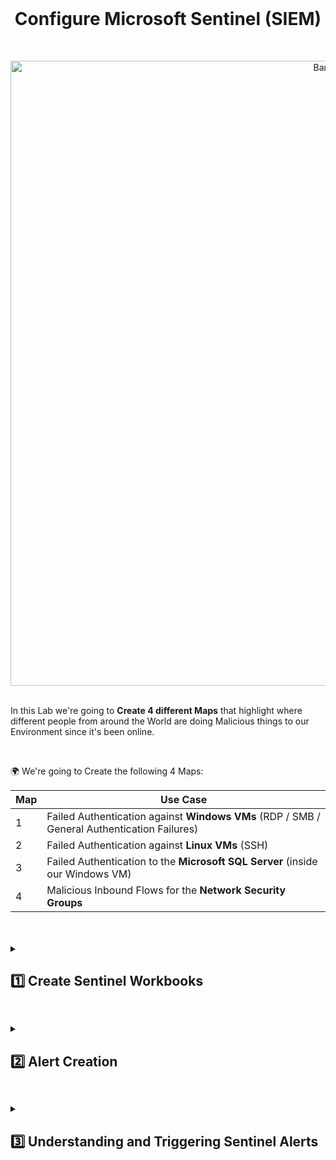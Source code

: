 <br>

<h1 align="center">Configure Microsoft Sentinel (SIEM)</h1>

<br>

<p align="center">
<img width="1000" src="https://github.com/user-attachments/assets/d8f10eb7-e95b-447e-a679-f1d2c3e63863" alt="Banner"/>
<br />
<br />

In this Lab we're going to **Create 4 different Maps** that highlight where different people from around the World are doing Malicious things to our Environment since it's been online.

<br>

🌍 We're going to Create the following 4 Maps:

| **Map**                   | **Use Case**                                |
| ------------------------------ | ------------------------------------------ |
| 1️              | Failed Authentication against **Windows VMs** (RDP / SMB / General Authentication Failures) |
| 2️                | Failed Authentication against **Linux VMs** (SSH)                |
| 3️     | Failed Authentication to the **Microsoft SQL Server** (inside our Windows VM)                    |
| 4️  | Malicious Inbound Flows for the **Network Security Groups**                    |

<br>

<br>

<details close> 
<summary> <h2>1️⃣ Create Sentinel Workbooks</h2> </summary>
<br>

<br>
  
> We're going to **Create 4 different Workbooks in Microsoft Sentinel**.
> 
> These will show different types of **Malicious Traffic** from around the World, targeting our Resources.
> 
> We'll import some pre-built **JSON files** into Microsoft Sentinel in order to Create the Maps.

<br>

<br>

In the **Azure Portal** ➜ go to **Microsoft Sentinel** ➜ select our **Log Analytics Workspace** ```LAW-Cyber-Lab-01```

<br>

![azure portal](https://github.com/user-attachments/assets/7049e934-297e-4fd1-aaad-5deef6344015)

<br>

💡The Maps are Created inside of Workbooks:

So click on the **Workbooks** blade ➜ and then ➕ **Add Workbook**

<br>

![azure portal](https://github.com/user-attachments/assets/c806a604-7bf6-4f32-b5dc-1da9416cd576)

<h2></h2>

<br>

<details close> 
  
**<summary> 📝 Step-by-step Guide on How to Create the Sentinel Maps Inside the Workbooks</summary>**

<br>

We'll first create the **Workbook** & the **Map** for the ***Linux SSH Authentication Failures***

After clicking on ➕ **Add Workbook** ➜ you can see there's a Default Workbook that Sentinel made.

Click ✏️ **Edit**

<br>

![azure portal](https://github.com/user-attachments/assets/04809ee5-30cf-4be9-9657-96b40d8570c5)

<br>

There's 2 Elements in the default workbook ➜ so we'll 🗑️ **Remove** them both

<br>

![azure portal](https://github.com/user-attachments/assets/bd89e261-7b56-40a3-b5f4-67527548db14)

<br>

![azure portal](https://github.com/user-attachments/assets/0713cab8-6708-4559-a1b7-95f32931aa2c)

<br>

Then we're going to click on ➕ **Add** ➜ and we're going to 𝄜 **Add query** based element

<br>

![azure portal](https://github.com/user-attachments/assets/00d4e479-6c2b-4a15-9f74-318c9859f61d)

<br>

We'll then click the **</> Advanced Editor blade**

<br>

![azure portal](https://github.com/user-attachments/assets/63fdc5d4-3d7c-446a-b534-83432bebd22d)

<br>

Now go to [this GitHub link](https://github.com/joshmadakor1/Cyber-Course-v2/blob/main/Sentinel-Maps(JSON)/linux-ssh-auth-fail.json) to get the **JSON** for the **Linux SSH Failed Authentication Map**.

Copy the **JSON** text.

<br>

![azure portal](https://github.com/user-attachments/assets/e0fd9e66-7334-4611-a0c6-5bdba55f5b11)

<br>

Back in the Azure Portal ➜ erase the default text ➜ and paste the **JSON** from the GitHub link

Then click ✔️ **Done Editing** down bellow

<br>

![azure portal](https://github.com/user-attachments/assets/9aaa0e83-9d8a-490a-aa5a-410737e21ecb)

<br>

Lastly, we'll click on the 💾 **Save** button:

- **Name the Workbook** ➜ ```linux-ssh-auth-fail```

- Make sure you select our **Log Analytics Workspace** ➜ ```LAW-Cyber-Lab-01```

- Place the Workbook at he same **Location** as our other Resources ➜ ```(US) East US```

Click **"Apply"**

<br>

![azure portal](https://github.com/user-attachments/assets/200974a3-3b28-41d9-82ff-a819e9a5c657)

<br>

✅ The **Workbook** and the corresponding **Sentinel Map** for the **Linux SSH Authentication Failures** were successfuully created.

<br>

![azure portal](https://github.com/user-attachments/assets/ddd23b87-fec7-464c-8e3c-72e6b77bcb01)

<br>

We'll then continue Creating the rest of the Workbooks & Maps for the rest of the Resources.

We'll click on ➕ **Add Workbook** ➜ follow the same process ➜  and use the other JSON codes from [this link](https://github.com/joshmadakor1/Cyber-Course-v2/tree/main/Sentinel-Maps(JSON))

<br>

  </details>

<h2></h2>

<br>

✅ All 4 Workbooks & Maps were successfully created:

<br>

![azure portal](https://github.com/user-attachments/assets/ddc1fe5d-41d6-40da-bd05-4a4944713158)

<br>

<details close> 
  
**<summary> 💡 We can then Test the Query ➜ to see if Events will be plotted on the Maps.</summary>**

<br>

From inside the **Workbook** ➜ click on ✏️ **Edit** ➜ and then **↑ Edit**

<br>

![azure portal](https://github.com/user-attachments/assets/10465b3c-25fb-460a-b6c3-29498b002aed)

<br>

![azure portal](https://github.com/user-attachments/assets/5262c279-be91-4257-a9fd-ad75076439f5)

<br>

And then we can see the actual **"Log Analytics Workspace Logs Query"** that's being used to plot stuff on the Map.

💡 If we click on the **"Map Settings"** button we can see all the **Settings** used in conjuction with the **Query** to create the **Attack Map**:

<br>

![azure portal](https://github.com/user-attachments/assets/9eadd94c-5998-48e0-8579-9e58355ef924)

<br>

We'll copy this Query from under the ⚙️ **Settings"** blade:

<br>

![azure portal](https://github.com/user-attachments/assets/9baa1292-e81b-4f7c-b3a4-a2923e843608)

<br>

We'll then go to our Log Analytics Workspace ```LAW-Cyber-Lab-01``` ➜ and **Paste It** to **Query the Logs**

<br>

  </details>

<br>

For example ➜ this is the Query from the **Windows RDP/SMB Authentication Failures** Workbook in LAW:

<br>

![azure portal](https://github.com/user-attachments/assets/ed015807-3c97-4def-8d0d-a58b227104b6)

<br>

By doing this, you can test changes to the Query.

✅ This way we make sure it's **Working and Generating Desired Results** ➜ before having to Update the Sentinel Workbooks.

<br>

  </details>

<h2></h2>

<details close> 
<summary> <h2>2️⃣ Alert Creation</h2> </summary>
<br>

> We're now going to **Create our Microsoft Sentinel Analytics Query Rules**.
> 
> These are going to be used to **Create Alerts** ➜ and then ultimately used to **Spin up Incidents** for certain Events taking place in our Environment.

<br>

Back in the **Azure Portal** ➜ go to **Microsoft Sentinel** ➜ and click on the **Analytics** blade

<br>

![azure portal](https://github.com/user-attachments/assets/13b81385-ded0-4e2c-810e-4e2505bdf7c5)

<br>

We're then going to Import all of our [Sentinel Analytics Rules](https://github.com/joshmadakor1/Cyber-Course-v2/blob/main/Sentinel-Analytics-Rules/Sentinel-Analytics-Rules(KQL%20Alert%20Queries).json).

Download the **Raw JSON File** and Save it.

<br>

![azure portal](https://github.com/user-attachments/assets/92f28c08-18f1-4323-bab9-ac3961a8162c)

<br>

Back in **Microsoft Sentinel** ➜ click on **Import** to upload the **JSON File**.

<br>

![azure portal](https://github.com/user-attachments/assets/445adcb4-2ec1-465b-8ff0-c018bed65d88)

<br>

✅ We can confirm that all of our **13 Analytics Query Rules** were **Successfully Deployed**!

<br>

![azure portal](https://github.com/user-attachments/assets/7ac23696-17d7-4ea9-9be4-28f628173da0)

<br>

  </details>

<h2></h2>

<details close> 
<summary> <h2>3️⃣ Understanding and Triggering Sentinel Alerts</h2> </summary>
<br>

<br>

>   <details close> 
>   
> **<summary> 📝 Explanation</summary>**
> 
> In this final stage of the lab ➜ we're going to explore some of the **Custom Analytics Rules / Alerts** that we created in **Sentinel**.
> 
> We'll look at the **Queries** that make those Events ➜ and try to go through and **Manually Trigger** at least 6 of them.
>   
> This will allow us to understand how the **Analytics Rules & the KQL Queries actually work.
> 
>   </details>

<br>

To Test your **Alerts & Incident Rule Configuration**:

- We'll **Simulate some Attacks on the VMs** and see if they show up in Sentinel (Generate Alerts & Incidents).

<br>

<br>

### ➡️ Here are some Tests to Run:

<br>

#### ❶ Trigger AAD Brute Force Success:

- Simulate **Brute-Force Success against Azure AD** with your Attacker Account ➜ from within the ```attack-vm```.

- In an Incognito Window ➜ Open the **Azure Portal** ➜ and Fail 10 Consecutive Logins ➜ followed by 1 Successful Login.


<br>

<h2></h2>

<br>

#### ❷ Trigger MS SQL Brute Force Attempt:

- We'll use the ```attack-vm``` for this one.

- Open **SSMS** and Simulate **Brute Force Attempt against the SQL Server** by failing 10 Consecutive Logins.

<br>

<h2></h2>

<br>

#### ❸ Trigger Malware Outbreak:

- From within the ```windows-vm``` ➜ Generate a **Malware Alert** by using ***PowerShell*** to create 1 or more **EICAR Files**.

- [Malware-Generator-EICAR.ps1](https://github.com/joshmadakor1/Cyber-Course/blob/main/Attack-Scripts/Malware-Generator-EICAR.ps1)

<br>

>   <details close> 
>   
> **<summary> 💡</summary>**
> 
> This can also be done Manually by creating a Text File with an **EICAR String** in it.
> 
>   </details>

<br>

<h2></h2>

<br>

#### ❹ Trigger Possible Privilege Escalation (AKV Critical Credential Retrieval or Update):

- Manually Read our **Key Vault Secret** ```Tenant-Global-Admin-Password``` in the Azure Portal.

- Observe the **Incidents** in Microsoft Sentinel.

<br>

<h2></h2>

<br>

#### ❺ Trigger Windows Host Firewall Tampering:

- Manually Enable & Disable the ```windows-vm``` **Firewall**.

- Observe the **Incidents** in Microsoft Sentinel.

<br>

<h2></h2>

<br>

#### ❻ Trigger Excessive Password Resets:

- Reset a **User's Password** in the Azure Portal 10 times.

- Observe the **Incidents** in Microsoft Sentinel.

<br>

<h2></h2>

<br>

After each Attack ➜ wait 10-20 minutes ➜ then check **Sentinel** to see if you have any **Incidents**.

<br>

>   <details close> 
>   
> **<summary> 💡 Note</summary>**
> 
> This can also help you with incident investigation later on in the lab.
> 
>   </details>

<br>

### ➡️ Incidents in Sentinel AFTER Simulating Some Attacks:

<br>

![azure portal](https://github.com/user-attachments/assets/bc25121d-158f-4702-bd45-f96bc5095f36)

<br>

  </details>

<h2></h2>

<br>

<br>

<br>

<br>

<br>

<br>

<br>
  
<br>
